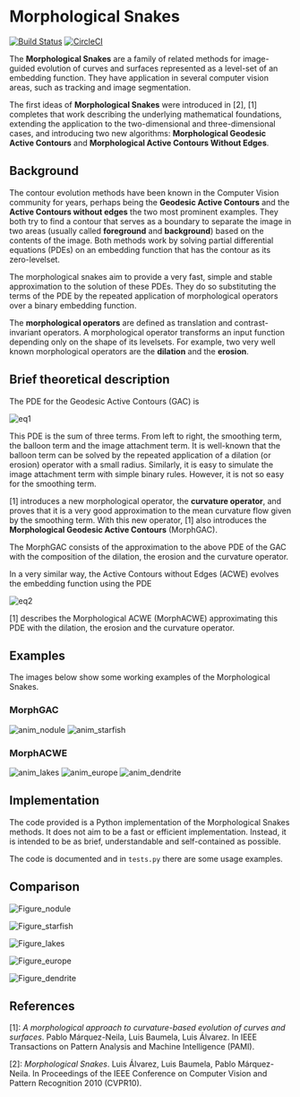 # Morphological Snakes

[![Build Status](https://travis-ci.org/Borda/morph-snakes.svg?branch=master)](https://travis-ci.org/Borda/morph-snakes)
[![CircleCI](https://circleci.com/gh/Borda/morph-snakes.svg?style=svg)](https://circleci.com/gh/Borda/morph-snakes)

The **Morphological Snakes** are a family of related methods for image-guided
evolution of curves and surfaces represented as a level-set of an embedding
function. They have application in several computer vision areas, such as
tracking and image segmentation.

The first ideas of **Morphological Snakes** were introduced in [2], [1]
completes that work describing the underlying mathematical foundations,
extending the application to the two-dimensional and three-dimensional cases,
and introducing two new algorithms: **Morphological Geodesic Active Contours** and
**Morphological Active Contours Without Edges**.

## Background

The contour evolution methods have been known in the Computer Vision community
for years, perhaps being the **Geodesic Active Contours** and the **Active Contours
without edges** the two most prominent examples. They both try to find a contour
that serves as a boundary to separate the image in two areas (usually called
**foreground** and **background**) based on the contents of the image. Both methods
work by solving partial differential equations (PDEs) on an embedding function
that has the contour as its zero-levelset.

The morphological snakes aim to provide a very fast, simple and stable
approximation to the solution of these PDEs. They do so substituting the terms
of the PDE by the repeated application of morphological operators over a binary
embedding function.

The **morphological operators** are defined as translation and contrast-invariant
operators. A morphological operator transforms an input function depending only
on the shape of its levelsets. For example, two very well known morphological
operators are the **dilation** and the **erosion**.

## Brief theoretical description

The PDE for the Geodesic Active Contours (GAC) is

![eq1](examples/eq1.png)

This PDE is the sum of three terms. From left to right, the smoothing term, the
balloon term and the image attachment term. It is well-known that the balloon
term can be solved by the repeated application of a dilation (or erosion)
operator with a small radius. Similarly, it is easy to simulate the image
attachment term with simple binary rules. However, it is not so easy for the
smoothing term.

[1] introduces a new morphological operator, the **curvature operator**, and
proves that it is a very good approximation to the mean curvature flow given by
the smoothing term. With this new operator, [1] also introduces the
**Morphological Geodesic Active Contours** (MorphGAC).

The MorphGAC consists of the approximation to the above PDE of the GAC with
the composition of the dilation, the erosion and the curvature operator.

In a very similar way, the Active Contours without Edges (ACWE) evolves the
embedding function using the PDE

![eq2](examples/eq2.png)

[1] describes the Morphological ACWE (MorphACWE) approximating this PDE with
the dilation, the erosion and the curvature operator.

## Examples

The images below show some working examples of the Morphological Snakes.

### MorphGAC

![anim_nodule](examples/anim_nodule.gif)
![anim_starfish](examples/anim_starfish.gif)

### MorphACWE

![anim_lakes](examples/anim_lakes.gif)
![anim_europe](examples/anim_europe.gif)
![anim_dendrite](examples/anim_dendrite.gif)

## Implementation

The code provided is a Python implementation of the Morphological Snakes
methods. It does not aim to be a fast or efficient implementation. Instead, it
is intended to be as brief, understandable and self-contained as possible.

The code is documented and in ``tests.py`` there are some usage examples.

## Comparison

![Figure_nodule](examples/Figure_nodule.png)

![Figure_starfish](examples/Figure_starfish.png)

![Figure_lakes](examples/Figure_lakes.png)

![Figure_europe](examples/Figure_europe.png)

![Figure_dendrite](examples/Figure_dendrite.png)


## References

[1]: *A morphological approach to curvature-based evolution
   of curves and surfaces*. Pablo Márquez-Neila, Luis Baumela, Luis Álvarez.
   In IEEE Transactions on Pattern Analysis and Machine Intelligence (PAMI).

[2]: *Morphological Snakes*. Luis Álvarez, Luis Baumela, Pablo Márquez-Neila.
   In Proceedings of the IEEE Conference on Computer Vision and Pattern Recognition 2010 (CVPR10).

